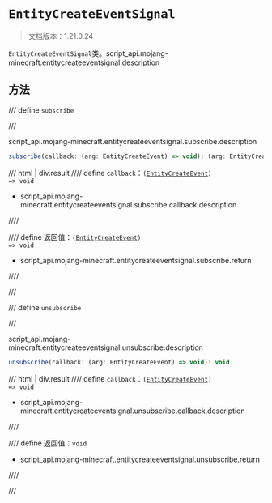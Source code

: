 # `EntityCreateEventSignal`

> 文档版本：1.21.0.24

`EntityCreateEventSignal`类。script_api.mojang-minecraft.entitycreateeventsignal.description

## 方法

/// define
`subscribe`


///

script_api.mojang-minecraft.entitycreateeventsignal.subscribe.description

```js
subscribe(callback: (arg: EntityCreateEvent) => void): (arg: EntityCreateEvent) => void
```

/// html | div.result
//// define
`callback`：<code>(<a href="../entitycreateevent/">EntityCreateEvent</a>) =&gt; void</code>

- script_api.mojang-minecraft.entitycreateeventsignal.subscribe.callback.description


////

//// define
返回值：<code>(<a href="../entitycreateevent/">EntityCreateEvent</a>) =&gt; void</code>

- script_api.mojang-minecraft.entitycreateeventsignal.subscribe.return


////

///


/// define
`unsubscribe`


///

script_api.mojang-minecraft.entitycreateeventsignal.unsubscribe.description

```js
unsubscribe(callback: (arg: EntityCreateEvent) => void): void
```

/// html | div.result
//// define
`callback`：<code>(<a href="../entitycreateevent/">EntityCreateEvent</a>) =&gt; void</code>

- script_api.mojang-minecraft.entitycreateeventsignal.unsubscribe.callback.description


////

//// define
返回值：`void`

- script_api.mojang-minecraft.entitycreateeventsignal.unsubscribe.return


////

///

